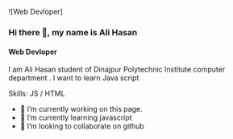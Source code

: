 ![Web Devloper]
### Hi there 👋, my name is Ali Hasan
#### Web Devloper
I am Ali Hasan student of Dinajpur Polytechnic Institute computer department . I want to learn Java script

Skills:  JS / HTML 

- 🔭 I’m currently working on this page. 
- 🌱 I’m currently learning javascript 
- 👯 I’m looking to collaborate on github 

